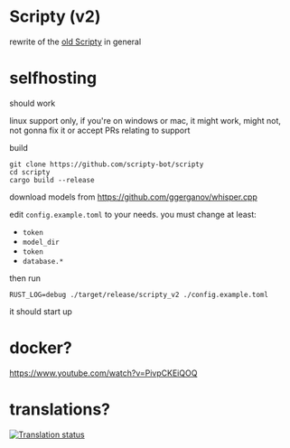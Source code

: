 # Scripty (v2)

rewrite of the [old Scripty](https://github.com/tazz4843/scripty) in general

# selfhosting

should work

linux support only, if you're on windows or mac, it might work, might not,
not gonna fix it or accept PRs relating to support

build
```shell
git clone https://github.com/scripty-bot/scripty
cd scripty
cargo build --release
```
download models from https://github.com/ggerganov/whisper.cpp

edit ``config.example.toml`` to your needs.
you must change at least:
* ``token``
* ``model_dir``
* ``token``
* ``database.*``

then run
```shell
RUST_LOG=debug ./target/release/scripty_v2 ./config.example.toml
```

it should start up

# docker? 
https://www.youtube.com/watch?v=PivpCKEiQOQ

# translations?

<a href="https://hosted.weblate.org/engage/scripty-bot/">
<img src="https://hosted.weblate.org/widgets/scripty-bot/-/open-graph.png" alt="Translation status" />
</a>
